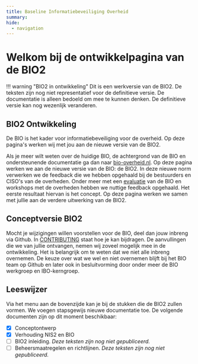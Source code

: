 ```yaml
---
title: Baseline Informatiebeveiliging Overheid
summary: 
hide:
  - navigation
---
```


#  Welkom bij de ontwikkelpagina van de BIO2

!!! warning "BIO2 in ontwikkeling" Dit is een werkversie van de BIO2. De teksten zijn nog niet representatief voor de definitieve versie. De documentatie is alleen bedoeld om mee te kunnen denken. De definitieve versie kan nog wezenlijk veranderen.

## BIO2 Ontwikkeling
De BIO is het kader voor informatiebeveiliging voor de overheid. Op deze pagina's werken wij met jou aan de nieuwe versie van de BIO2.

Als je meer wilt weten over de huidige BIO, de achtergrond van de BIO en ondersteunende documentatie ga dan naar [bio-overheid.nl](https://bio-overheid.nl/over-de-bio). 
Op deze pagina werken we aan de nieuwe versie van de BIO: de BIO2. In deze nieuwe norm verwerken we de feedback die we hebben opgehaald bij de bestuurders en CISO's van de overheden. Onder meer met een [evaluatie](https://www.rijksoverheid.nl/documenten/rapporten/2022/11/17/evaluatie-baseline-informatieveiligheid-overheid) van de BIO en workshops met de overheden hebben we nuttige feedback opgehaald. Het eerste resultaat hiervan is het concept. Op deze pagina werken we samen met jullie aan de verdere uitwerking van de BIO2.

## Conceptversie BIO2 
Mocht je wijzigingen willen voorstellen voor de BIO, deel dan jouw inbreng via Github. In [CONTRIBUTING](https://github.com/MinBZK/Baseline-Informatiebeveiliging-Overheid/blob/main/CONTRIBUTING.md) staat hoe je kan bijdragen.
De aanvullingen die we van jullie ontvangen, nemen wij zoveel mogelijk mee in de ontwikkeling. Het is belangrijk om te weten dat we niet alle inbreng overnemen. De keuze over wat we wel en niet overnemen blijft bij het BIO team op Github en later ook in besluitvorming door onder meer de BIO werkgroep en IBO-kerngroep.

## Leeswijzer 
Via het menu aan de bovenzijde kan je bij de stukken die de BIO2 zullen vormen. We voegen stapsgewijs nieuwe documentatie toe.
De volgende documenten zijn op dit moment beschikbaar: 
- [X] Conceptontwerp
- [X] Verhouding NIS2 en BIO
- [ ] BIO2 inleiding. *Deze teksten zijn nog niet gepubliceerd.*
- [ ] Beheersmaatregelen en richtlijnen. *Deze teksten zijn nog niet gepubliceerd.*
